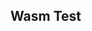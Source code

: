 ---
---

## Wasm Test

<link rel="manifest" href="./manifest.json" />
<link rel="icon" type="image/png" href="./resources/assets/vanilla/texture/logo/logo-1024x1024-color.png" />
<link rel="icon" type="image/svg+xml" href="./resources/assets/vanilla/texture/logo/logo.svg" />
<link rel="license" href="./pkg/LICENSE" />


<canvas id="catgirl-engine-canvas"></canvas>
<!-- <script type="text/javascript">console.clear();</script> -->
<script type="text/javascript">
    if ('serviceWorker' in navigator) {
        if (window.performance && performance.mark) {
            performance.mark("Service-Worker: Register");
        }

        navigator.serviceWorker.register("./service-worker.js");
    }
</script>
<script type="module">
    if (window.performance && performance.mark) {
        performance.mark("Wasm: Download");
    }

    import init, * as engine from "./pkg/main.js";

    window.addEventListener('load', async function () {
        if (window.performance && performance.mark) {
            performance.mark("Wasm: Initialize");
        }

        try {
            await init();
        } catch(error) {
            // console.error("Wasm Error: " + error);
            return;
        }

        if (window.performance && performance.mark) {
            performance.mark("Wasm: Loaded");
        }

        console.log("WASM Loaded");
        console.debug("%cYou can gain access to the engine's functions by calling %cgetEngine()", "color: orange; font-weight: bold; font-size: 200%", "color: purple; font-weight: bold; font-size: 200%");
        // engine.print_version();
        // engine.print_dependencies();
    });

    /**
     * Allows retrieving engine
     * @returns {engine} Exported engine functions
     */
    export function getEngine() {
        return engine;
    }

    // Allows retrieving engine from console
    //   as window.getEngine()
    globalThis.getEngine = getEngine
</script>
